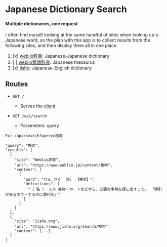 # Japanese Dictionary Search

#### Multiple dictionaries, one request

I often find myself looking at the same handful of sites when looking up a Japanese word, so the plan with this app is to collect results from the following sites, and then display them all in one place.

1. [x] [weblio辞書](https://www.weblio.jp/): Japanese-Japanese dictionary
2. [ ] [weblio類語辞典](https://thesaurus.weblio.jp/): Japanese thesaurus
3. [x] [jisho](https://jisho.org/): Japanese-English dictionary

## Routes

- `GET /`
  - Serves the [client](https://github.com/colinthornton/japanese-multi-dictionary-search-client).

- `GET /api/search`
  - Parameters: query

```
Ex) /api/search?query=検索

"query": "検索",
"results": [
  {
    "site": "Weblio辞書",
    "url": "https://www.weblio.jp/content/検索",
    "content": [
      {
        "word": "けん さく ［0］ 【検索】",
        "definitions": [
          "（ 名 ） スル 書物・カードなどから、必要な事柄を探し出すこと。 「索引があるので－するのに便利だ」"
        ]
      }
    ]
  },
  {
    "site": "Jisho.org",
    "url": "https://www.jisho.org/search/検索",
    "content": [...]
  }
]
```
